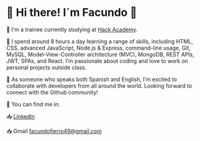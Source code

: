 # :wave: Hi there! I´m Facundo 👋

:book: I'm a trainee currently studying at [Hack Academy](https://ha.dev/).

:speech_balloon: I spend around 8 hours a day learning a range of skills, including HTML, CSS, advanced JavaScript, Node.js & Express, command-line usage, Git, MySQL, Model-View-Controller architecture (MVC), MongoDB, REST APIs, JWT, SPAs, and React. I'm passionate about coding and love to work on personal projects outside class. 

:speech_balloon: As someone who speaks both Spanish and English, I'm excited to collaborate with developers from all around the world. Looking forward to connect with the Github community!

🔎 You can find me in:

:inbox_tray: [LinkedIn](https://www.linkedin.com/in/facundo-fierro-de-vries-16325614b/)

:inbox_tray: Gmail facundofierro49@gmail.com


